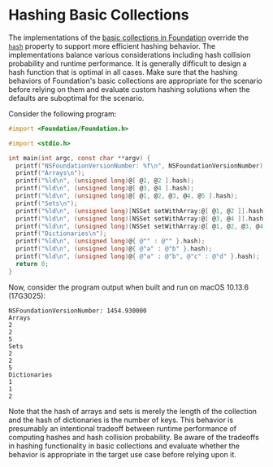 # Hashing Basic Collections

The implementations of the [basic collections in Foundation](https://developer.apple.com/documentation/foundation/collections?language=objc)
override the [`hash`](https://developer.apple.com/documentation/objectivec/1418956-nsobject/1418859-hash?language=objc)
property to support more efficient hashing behavior. The implementations balance various considerations including
hash collision probability and runtime performance. It is generally difficult to design a hash function that is optimal in
all cases. Make sure that the hashing behaviors of Foundation's basic collections are appropriate for the scenario before
relying on them and evaluate custom hashing solutions when the defaults are suboptimal for the scenario.

Consider the following program:
```Objective-C
#import <Foundation/Foundation.h>

#import <stdio.h>

int main(int argc, const char **argv) {
  printf("NSFoundationVersionNumber: %f\n", NSFoundationVersionNumber);
  printf("Arrays\n");
  printf("%ld\n", (unsigned long)@[ @1, @2 ].hash);
  printf("%ld\n", (unsigned long)@[ @3, @4 ].hash);
  printf("%ld\n", (unsigned long)@[ @1, @2, @3, @4, @5 ].hash);
  printf("Sets\n");
  printf("%ld\n", (unsigned long)[NSSet setWithArray:@[ @1, @2 ]].hash);
  printf("%ld\n", (unsigned long)[NSSet setWithArray:@[ @3, @4 ]].hash);
  printf("%ld\n", (unsigned long)[NSSet setWithArray:@[ @1, @2, @3, @4, @5 ]].hash);
  printf("Dictionaries\n");
  printf("%ld\n", (unsigned long)@{ @"" : @"" }.hash);
  printf("%ld\n", (unsigned long)@{ @"a" : @"b" }.hash);
  printf("%ld\n", (unsigned long)@{ @"a" : @"b", @"c" : @"d" }.hash);
  return 0;
}

```

Now, consider the program output when built and run on macOS 10.13.6 (17G3025):
```
NSFoundationVersionNumber: 1454.930000
Arrays
2
2
5
Sets
2
2
5
Dictionaries
1
1
2
```

Note that the hash of arrays and sets is merely the length of the collection and the hash of dictionaries is the number of
keys. This behavior is presumably an intentional tradeoff between runtime performance of computing hashes and hash collision
probability. Be aware of the tradeoffs in hashing functionality in basic collections and evaluate whether the behavior is
appropriate in the target use case before relying upon it.
